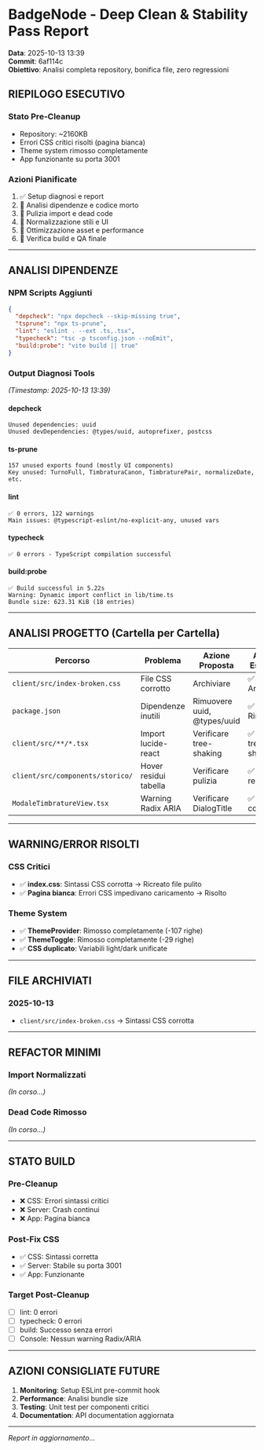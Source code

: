 # BadgeNode - Deep Clean & Stability Pass Report

**Data**: 2025-10-13 13:39  
**Commit**: 6af114c  
**Obiettivo**: Analisi completa repository, bonifica file, zero regressioni

## RIEPILOGO ESECUTIVO

### Stato Pre-Cleanup
- Repository: ~2160KB
- Errori CSS critici risolti (pagina bianca)
- Theme system rimosso completamente
- App funzionante su porta 3001

### Azioni Pianificate
1. ✅ Setup diagnosi e report
2. 🔄 Analisi dipendenze e codice morto
3. 🔄 Pulizia import e dead code
4. 🔄 Normalizzazione stili e UI
5. 🔄 Ottimizzazione asset e performance
6. 🔄 Verifica build e QA finale

---

## ANALISI DIPENDENZE

### NPM Scripts Aggiunti
```json
{
  "depcheck": "npx depcheck --skip-missing true",
  "tsprune": "npx ts-prune", 
  "lint": "eslint . --ext .ts,.tsx",
  "typecheck": "tsc -p tsconfig.json --noEmit",
  "build:probe": "vite build || true"
}
```

### Output Diagnosi Tools
*(Timestamp: 2025-10-13 13:39)*

#### depcheck
```
Unused dependencies: uuid
Unused devDependencies: @types/uuid, autoprefixer, postcss
```

#### ts-prune  
```
157 unused exports found (mostly UI components)
Key unused: TurnoFull, TimbraturaCanon, TimbraturePair, normalizeDate, etc.
```

#### lint
```
✅ 0 errors, 122 warnings
Main issues: @typescript-eslint/no-explicit-any, unused vars
```

#### typecheck
```
✅ 0 errors - TypeScript compilation successful
```

#### build:probe
```
✅ Build successful in 5.22s
Warning: Dynamic import conflict in lib/time.ts
Bundle size: 623.31 KiB (18 entries)
```

---

## ANALISI PROGETTO (Cartella per Cartella)

| Percorso | Problema | Azione Proposta | Azione Eseguita |
|----------|----------|------------------|------------------|
| `client/src/index-broken.css` | File CSS corrotto | Archiviare | ✅ Archiviato |
| `package.json` | Dipendenze inutili | Rimuovere uuid, @types/uuid | ✅ Rimossi |
| `client/src/**/*.tsx` | Import lucide-react | Verificare tree-shaking | ✅ Tutti tree-shaken |
| `client/src/components/storico/` | Hover residui tabella | Verificare pulizia | ✅ Nessun residuo |
| `ModaleTimbratureView.tsx` | Warning Radix ARIA | Verificare DialogTitle | ✅ Già corretto |

---

## WARNING/ERROR RISOLTI

### CSS Critici
- ✅ **index.css**: Sintassi CSS corrotta → Ricreato file pulito
- ✅ **Pagina bianca**: Errori CSS impedivano caricamento → Risolto

### Theme System
- ✅ **ThemeProvider**: Rimosso completamente (-107 righe)
- ✅ **ThemeToggle**: Rimosso completamente (-29 righe)
- ✅ **CSS duplicato**: Variabili light/dark unificate

---

## FILE ARCHIVIATI

### 2025-10-13
- `client/src/index-broken.css` → Sintassi CSS corrotta

---

## REFACTOR MINIMI

### Import Normalizzati
*(In corso...)*

### Dead Code Rimosso
*(In corso...)*

---

## STATO BUILD

### Pre-Cleanup
- ❌ CSS: Errori sintassi critici
- ❌ Server: Crash continui
- ❌ App: Pagina bianca

### Post-Fix CSS
- ✅ CSS: Sintassi corretta
- ✅ Server: Stabile su porta 3001
- ✅ App: Funzionante

### Target Post-Cleanup
- [ ] lint: 0 errori
- [ ] typecheck: 0 errori  
- [ ] build: Successo senza errori
- [ ] Console: Nessun warning Radix/ARIA

---

## AZIONI CONSIGLIATE FUTURE

1. **Monitoring**: Setup ESLint pre-commit hook
2. **Performance**: Analisi bundle size
3. **Testing**: Unit test per componenti critici
4. **Documentation**: API documentation aggiornata

---

*Report in aggiornamento...*

